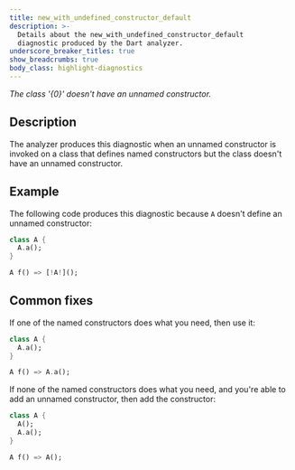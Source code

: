 ```yaml
---
title: new_with_undefined_constructor_default
description: >-
  Details about the new_with_undefined_constructor_default
  diagnostic produced by the Dart analyzer.
underscore_breaker_titles: true
show_breadcrumbs: true
body_class: highlight-diagnostics
---
```


_The class '{0}' doesn't have an unnamed constructor._

## Description

The analyzer produces this diagnostic when an unnamed constructor is
invoked on a class that defines named constructors but the class doesn't
have an unnamed constructor.

## Example

The following code produces this diagnostic because `A` doesn't define an
unnamed constructor:

```dart
class A {
  A.a();
}

A f() => [!A!]();
```

## Common fixes

If one of the named constructors does what you need, then use it:

```dart
class A {
  A.a();
}

A f() => A.a();
```

If none of the named constructors does what you need, and you're able to
add an unnamed constructor, then add the constructor:

```dart
class A {
  A();
  A.a();
}

A f() => A();
```
